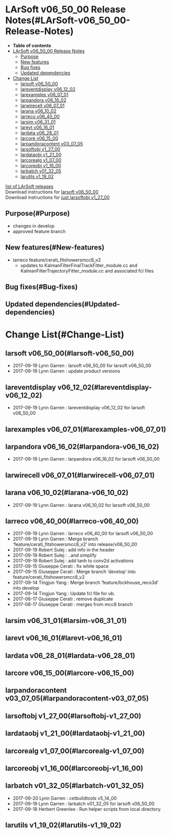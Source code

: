 LArSoft v06\_50\_00 Release Notes(#LArSoft-v06_50_00-Release-Notes)
======================================================================

-   **Table of contents**
-   [LArSoft v06\_50\_00 Release Notes](#LArSoft-v06_50_00-Release-Notes)
    -   [Purpose](#Purpose)
    -   [New features](#New-features)
    -   [Bug fixes](#Bug-fixes)
    -   [Updated dependencies](#Updated-dependencies)
-   [Change List](#Change-List)
    -   [larsoft v06\_50\_00](#larsoft-v06_50_00)
    -   [lareventdisplay v06\_12\_02](#lareventdisplay-v06_12_02)
    -   [larexamples v06\_07\_01](#larexamples-v06_07_01)
    -   [larpandora v06\_16\_02](#larpandora-v06_16_02)
    -   [larwirecell v06\_07\_01](#larwirecell-v06_07_01)
    -   [larana v06\_10\_02](#larana-v06_10_02)
    -   [larreco v06\_40\_00](#larreco-v06_40_00)
    -   [larsim v06\_31\_01](#larsim-v06_31_01)
    -   [larevt v06\_16\_01](#larevt-v06_16_01)
    -   [lardata v06\_28\_01](#lardata-v06_28_01)
    -   [larcore v06\_15\_00](#larcore-v06_15_00)
    -   [larpandoracontent v03\_07\_05](#larpandoracontent-v03_07_05)
    -   [larsoftobj v1\_27\_00](#larsoftobj-v1_27_00)
    -   [lardataobj v1\_21\_00](#lardataobj-v1_21_00)
    -   [larcorealg v1\_07\_00](#larcorealg-v1_07_00)
    -   [larcoreobj v1\_16\_00](#larcoreobj-v1_16_00)
    -   [larbatch v01\_32\_05](#larbatch-v01_32_05)
    -   [larutils v1\_19\_02](#larutils-v1_19_02)

[list of LArSoft releases](LArSoft_release_list)\
Download instructions for [larsoft v06\_50\_00](http://scisoft.fnal.gov/scisoft/bundles/larsoft/v06_50_00/larsoft-v06_50_00.html)\
Download instructions for [just larsoftobj v1\_27\_00](http://scisoft.fnal.gov/scisoft/bundles/larsoftobj/v1_27_00/larsoftobj-v1_27_00.html)

Purpose(#Purpose)
--------------------

-   changes in develop
-   approved feature branch

New features(#New-features)
------------------------------

-   larreco feature/cerati\_fitshowersmcc8\_v2
    -   updates to KalmanFilterFinalTrackFitter\_module.cc and KalmanFilterTrajectoryFitter\_module.cc and associated fcl files

Bug fixes(#Bug-fixes)
------------------------

Updated dependencies(#Updated-dependencies)
----------------------------------------------

Change List(#Change-List)
============================

larsoft v06\_50\_00(#larsoft-v06_50_00)
------------------------------------------

-   2017-09-19 Lynn Garren : larsoft v06\_50\_00 for larsoft v06\_50\_00
-   2017-09-19 Lynn Garren : update product versions

lareventdisplay v06\_12\_02(#lareventdisplay-v06_12_02)
----------------------------------------------------------

-   2017-09-19 Lynn Garren : lareventdisplay v06\_12\_02 for larsoft v06\_50\_00

larexamples v06\_07\_01(#larexamples-v06_07_01)
--------------------------------------------------

larpandora v06\_16\_02(#larpandora-v06_16_02)
------------------------------------------------

-   2017-09-19 Lynn Garren : larpandora v06\_16\_02 for larsoft v06\_50\_00

larwirecell v06\_07\_01(#larwirecell-v06_07_01)
--------------------------------------------------

larana v06\_10\_02(#larana-v06_10_02)
----------------------------------------

-   2017-09-19 Lynn Garren : larana v06\_10\_02 for larsoft v06\_50\_00

larreco v06\_40\_00(#larreco-v06_40_00)
------------------------------------------

-   2017-09-19 Lynn Garren : larreco v06\_40\_00 for larsoft v06\_50\_00
-   2017-09-19 Lynn Garren : Merge branch ‘feature/cerati\_fitshowersmcc8\_v2’ into release/v06\_50\_00
-   2017-09-19 Robert Sulej : add info in the header
-   2017-09-19 Robert Sulej : ..and simplify
-   2017-09-19 Robert Sulej : add tanh to conv2d activations
-   2017-09-15 Giuseppe Cerati : fix white space
-   2017-09-15 Giuseppe Cerati : Merge branch ‘develop’ into feature/cerati\_fitshowersmcc8\_v2
-   2017-09-14 Tingjun Yang : Merge branch ‘feature/bckhouse\_reco3d’ into develop
-   2017-09-14 Tingjun Yang : Update fcl file for ub.
-   2017-08-17 Giuseppe Cerati : remove duplicate
-   2017-08-17 Giuseppe Cerati : merges from mcc8 branch

larsim v06\_31\_01(#larsim-v06_31_01)
----------------------------------------

larevt v06\_16\_01(#larevt-v06_16_01)
----------------------------------------

lardata v06\_28\_01(#lardata-v06_28_01)
------------------------------------------

larcore v06\_15\_00(#larcore-v06_15_00)
------------------------------------------

larpandoracontent v03\_07\_05(#larpandoracontent-v03_07_05)
--------------------------------------------------------------

larsoftobj v1\_27\_00(#larsoftobj-v1_27_00)
----------------------------------------------

lardataobj v1\_21\_00(#lardataobj-v1_21_00)
----------------------------------------------

larcorealg v1\_07\_00(#larcorealg-v1_07_00)
----------------------------------------------

larcoreobj v1\_16\_00(#larcoreobj-v1_16_00)
----------------------------------------------

larbatch v01\_32\_05(#larbatch-v01_32_05)
--------------------------------------------

-   2017-09-20 Lynn Garren : cetbuildtools v5\_14\_00
-   2017-09-19 Lynn Garren : larbatch v01\_32\_05 for larsoft v06\_50\_00
-   2017-09-18 Herbert Greenlee : Run helper scripts from local directory.

larutils v1\_19\_02(#larutils-v1_19_02)
------------------------------------------
